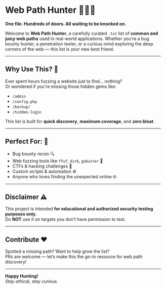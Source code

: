 # Web Path Hunter 🚪🕵️‍♀️

**One file. Hundreds of doors. All waiting to be knocked on.**

Welcome to **Web Path Hunter**, a carefully curated `.txt` list of **common and juicy web paths** used in real-world applications. Whether you're a bug bounty hunter, a penetration tester, or a curious mind exploring the deep corners of the web — this list is your new best friend.

---

## Why Use This? 🤔

Ever spent hours fuzzing a website just to find… nothing?  
Or wondered if you're missing those hidden gems like:

- `/admin`  
- `/config.php`  
- `/backup/`  
- `/hidden-login`  

This list is built for **quick discovery**, **maximum coverage**, and **zero bloat**.

---

## Perfect For: 🔧

- Bug bounty recon 🔍  
- Web fuzzing tools like `ffuf`, `dirb`, `gobuster` 🧰  
- CTFs & hacking challenges 🎯  
- Custom scripts & automation ⚙️  
- Anyone who loves finding the unexpected online 🌐

---

## Disclaimer ⚠️

This project is intended **for educational and authorized security testing purposes only.**  
Do **NOT** use it on targets you don’t have permission to test.

---

## Contribute ❤️

Spotted a missing path? Want to help grow the list?  
PRs are welcome — let’s make this the go-to resource for web path discovery!

---

**Happy Hunting!**  
*Stay ethical, stay curious.*
